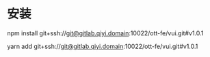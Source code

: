 # 安装
npm install git+ssh://git@gitlab.qiyi.domain:10022/ott-fe/vui.git#v1.0.1

yarn add git+ssh://git@gitlab.qiyi.domain:10022/ott-fe/vui.git#v1.0.1